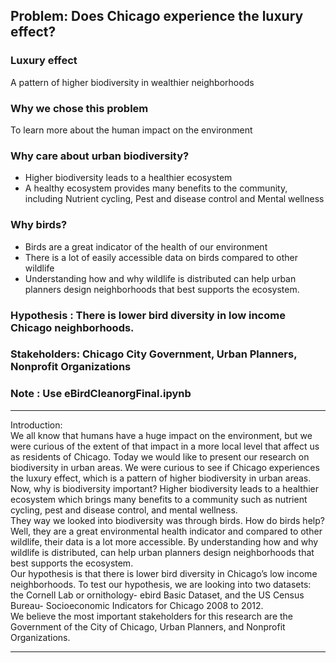## Problem: Does Chicago experience the luxury effect?

### Luxury effect
A pattern of higher biodiversity in wealthier neighborhoods
### Why we chose this problem
To learn more about the human impact on the environment
### Why care about urban biodiversity?
- Higher biodiversity leads to a healthier ecosystem
- A healthy ecosystem provides many benefits to the community, including Nutrient cycling, Pest and disease control and Mental wellness
### Why birds?
- Birds are a great indicator of the health of our environment
- There is a lot of easily accessible data on birds compared to other wildlife
- Understanding how and why wildlife is distributed can help urban planners design neighborhoods that best supports the ecosystem.
### Hypothesis : There is lower bird diversity in low income Chicago neighborhoods.
### Stakeholders: Chicago City Government, Urban Planners, Nonprofit Organizations
### Note : Use eBirdCleanorgFinal.ipynb
---

Introduction:  
    We all know that humans have a huge impact on the environment, but we were curious of the extent of that impact in a more local level that affect us as residents of Chicago. Today we would like to present our research on biodiversity in urban areas. We were curious to see if Chicago experiences the luxury effect, which is a pattern of higher biodiversity in urban areas.      
    Now, why is biodiversity important? Higher biodiversity leads to a healthier ecosystem which brings many benefits to a community such as nutrient cycling, pest and disease control, and mental wellness.  
    They way we looked into biodiversity was through birds. How do birds help? Well, they are a great environmental health indicator and compared to other wildlife, their data is a lot more accessible.  By understanding how and why wildlife is distributed, can help urban planners design neighborhoods that best supports the ecosystem.   
    Our hypothesis is that there is lower bird diversity in Chicago’s low income neighborhoods. To test our hypothesis, we are looking into two datasets: the Cornell Lab or ornithology- ebird Basic Dataset, and the US Census Bureau- Socioeconomic Indicators for Chicago 2008 to 2012.    
    We believe the most important stakeholders for this research are the Government of the City of Chicago, Urban Planners, and Nonprofit Organizations.  

---
